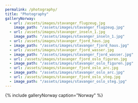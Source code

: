```yaml
---
permalink: /photography/
title: "Photography"
galleryNorway:
  - url: /assets/images/stavanger_flugzeug.jpg
    image_path: "/assets/images/stavanger_flugzeug.jpg"
  - url: /assets/images/stavanger_inseln_1.jpg
    image_path: "/assets/images/stavanger_inseln_1.jpg"
  - url: /assets/images/stavanger_fjord_haus.jpg
  - image_path: "/assets/images/stavanger_fjord_haus.jpg"
  - url: /assets/images/stavanger_fjord_wasser.jpg
  - image_path: "/assets/images/stavanger_fjord_wasser.jpg"
  - url: /assets/images/stavanger_fjord_oslo_figuren.jpg
  - image_path: "/assets/images/stavanger_oslo_figuren.jpg"
  - url: /assets/images/stavanger_fjord_oslo_arc.jpg
  - image_path: "/assets/images/stavanger_oslo_arc.jpg"
  - url: /assets/images/stavanger_fjord_oslo_steg.jpg
  - image_path: "/assets/images/stavanger_oslo_steg.jpg"
---
```


{% include galleryNorway caption="Norway" %}

<!-- How to make a photo grid?-->
<!-- gallery : https://mmistakes.github.io/minimal-mistakes/docs/helpers/ -->
